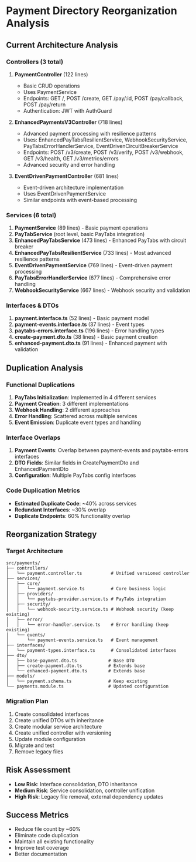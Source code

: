 # Payment Directory Reorganization Analysis

## Current Architecture Analysis

### Controllers (3 total)
1. **PaymentController** (122 lines)
   - Basic CRUD operations
   - Uses PaymentService
   - Endpoints: GET /, POST /create, GET /pay/:id, POST /pay/callback, POST /pay/return
   - Authentication: JWT with AuthGuard

2. **EnhancedPaymentsV3Controller** (718 lines)
   - Advanced payment processing with resilience patterns
   - Uses: EnhancedPayTabsResilientService, WebhookSecurityService, PayTabsErrorHandlerService, EventDrivenCircuitBreakerService
   - Endpoints: POST /v3/create, POST /v3/verify, POST /v3/webhook, GET /v3/health, GET /v3/metrics/errors
   - Advanced security and error handling

3. **EventDrivenPaymentController** (681 lines)
   - Event-driven architecture implementation
   - Uses EventDrivenPaymentService
   - Similar endpoints with event-based processing

### Services (6 total)
1. **PaymentService** (89 lines) - Basic payment operations
2. **PayTabService** (root level, basic PayTabs integration)
3. **EnhancedPayTabsService** (473 lines) - Enhanced PayTabs with circuit breaker
4. **EnhancedPayTabsResilientService** (733 lines) - Most advanced resilience patterns
5. **EventDrivenPaymentService** (769 lines) - Event-driven payment processing
6. **PayTabsErrorHandlerService** (677 lines) - Comprehensive error handling
7. **WebhookSecurityService** (667 lines) - Webhook security and validation

### Interfaces & DTOs
1. **payment.interface.ts** (52 lines) - Basic payment model
2. **payment-events.interface.ts** (37 lines) - Event types
3. **paytabs-errors.interface.ts** (196 lines) - Error handling types
4. **create-payment.dto.ts** (38 lines) - Basic payment creation
5. **enhanced-payment.dto.ts** (91 lines) - Enhanced payment with validation

## Duplication Analysis

### Functional Duplications
1. **PayTabs Initialization**: Implemented in 4 different services
2. **Payment Creation**: 3 different implementations
3. **Webhook Handling**: 2 different approaches
4. **Error Handling**: Scattered across multiple services
5. **Event Emission**: Duplicate event types and handling

### Interface Overlaps
1. **Payment Events**: Overlap between payment-events and paytabs-errors interfaces
2. **DTO Fields**: Similar fields in CreatePaymentDto and EnhancedPaymentDto
3. **Configuration**: Multiple PayTabs config interfaces

### Code Duplication Metrics
- **Estimated Duplicate Code**: ~40% across services
- **Redundant Interfaces**: ~30% overlap
- **Duplicate Endpoints**: 60% functionality overlap

## Reorganization Strategy

### Target Architecture
```
src/payments/
├── controllers/
│   └── payment.controller.ts           # Unified versioned controller
├── services/
│   ├── core/
│   │   └── payment.service.ts          # Core business logic
│   ├── providers/
│   │   └── paytabs-provider.service.ts # PayTabs integration
│   ├── security/
│   │   └── webhook-security.service.ts # Webhook security (keep existing)
│   ├── error/
│   │   └── error-handler.service.ts    # Error handling (keep existing)
│   └── events/
│       └── payment-events.service.ts   # Event management
├── interfaces/
│   └── payment-types.interface.ts      # Consolidated interfaces
├── dto/
│   ├── base-payment.dto.ts            # Base DTO
│   ├── create-payment.dto.ts          # Extends base
│   └── enhanced-payment.dto.ts        # Extends base
├── models/
│   └── payment.schema.ts              # Keep existing
└── payments.module.ts                 # Updated configuration
```

### Migration Plan
1. Create consolidated interfaces
2. Create unified DTOs with inheritance
3. Create modular service architecture
4. Create unified controller with versioning
5. Update module configuration
6. Migrate and test
7. Remove legacy files

## Risk Assessment
- **Low Risk**: Interface consolidation, DTO inheritance
- **Medium Risk**: Service consolidation, controller unification
- **High Risk**: Legacy file removal, external dependency updates

## Success Metrics
- Reduce file count by ~60%
- Eliminate code duplication
- Maintain all existing functionality
- Improve test coverage
- Better documentation


